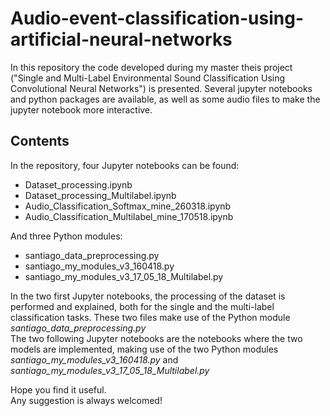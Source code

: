 # Audio-event-classification-using-artificial-neural-networks

In this repository the code developed during my master theis project ("Single and Multi-Label Environmental Sound Classification Using Convolutional Neural Networks") is presented. Several jupyter notebooks and python packages are available, as well as some audio files to make the jupyter notebook more interactive. 


## Contents

In the repository, four Jupyter notebooks can be found:

- Dataset_processing.ipynb
- Dataset_processing_Multilabel.ipynb
- Audio_Classification_Softmax_mine_260318.ipynb
- Audio_Classification_Multilabel_mine_170518.ipynb

And three Python modules:

- santiago_data_preprocessing.py
- santiago_my_modules_v3_160418.py
- santiago_my_modules_v3_17_05_18_Multilabel.py

In the two first Jupyter notebooks, the processing of the dataset is performed and explained, both for the single and the multi-label classification tasks. These two files make use of the Python module *santiago_data_preprocessing.py*  
The two following Jupyter notebooks are the notebooks where the two models are implemented, making use of the two Python modules *santiago_my_modules_v3_160418.py* and *santiago_my_modules_v3_17_05_18_Multilabel.py*


Hope you find it useful.  
Any suggestion is always welcomed!
